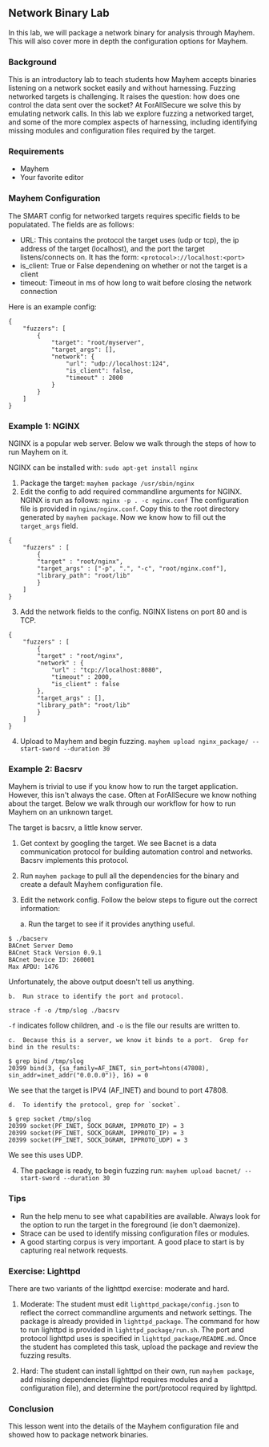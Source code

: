## Network Binary Lab
In this lab, we will package a network binary for analysis through
Mayhem. This will also cover more in depth the configuration
options for Mayhem.

### Background
This is an introductory lab to teach students how Mayhem accepts
binaries listening on a network socket easily and without harnessing.
Fuzzing networked targets is challenging.  It raises the question:
how does one control the data sent over the socket?  At ForAllSecure we
solve this by emulating network calls.  In this lab we explore fuzzing
a networked target, and some of the more complex aspects of harnessing,
including identifying missing modules and configuration files
required by the target.

### Requirements
* Mayhem
* Your favorite editor

### Mayhem Configuration
The SMART config for networked targets requires specific fields to be
populatated.  The fields are as follows:

* URL: This contains the protocol the target uses (udp or tcp), the ip
address of the target (localhost), and the port the target listens/connects
on.  It has the form: `<protocol>://localhost:<port>`
* is_client: True or False dependening on whether or not the target is
a client
* timeout: Timeout in ms of how long to wait before closing the network
connection

Here is an example config:
```
{
    "fuzzers": [
        {
            "target": "root/myserver",
            "target_args": [],
            "network": {
                "url": "udp://localhost:124",
                "is_client": false,
                "timeout" : 2000
            }
        }
    ]
}
```
### Example 1: NGINX

NGINX is a popular web server.  Below we walk through the steps of how
to run Mayhem on it.

NGINX can be installed with:
`sudo apt-get install nginx`

1. Package the target: `mayhem package /usr/sbin/nginx`
2. Edit the config to add required commandline arguments for NGINX.
NGINX is run as follows:
`nginx -p . -c nginx.conf`
The configuration file is provided in `nginx/nginx.conf`.  Copy this to
the root directory generated by `mayhem package`.  Now we know
how to fill out the `target_args` field.
```
{
    "fuzzers" : [
        {
        "target" : "root/nginx",
        "target_args" : ["-p", ".", "-c", "root/nginx.conf"],
        "library_path": "root/lib"
        }
    ]
}
```
3. Add the network fields to the config.  NGINX listens on port 80 and is
TCP.
```
{
    "fuzzers" : [
        {
        "target" : "root/nginx",
        "network" : {
            "url" : "tcp://localhost:8080",
            "timeout" : 2000,
            "is_client" : false
        },
        "target_args" : [],
        "library_path": "root/lib"
        }
    ]
}
```
4. Upload to Mayhem and begin fuzzing.
`mayhem upload nginx_package/ --start-sword --duration 30`


### Example 2: Bacsrv
Mayhem is trivial to use if you know how to run the target application.
However, this isn't always the case.  Often at ForAllSecure we know
nothing about the target.  Below we walk through our workflow for
how to run Mayhem on an unknown target.

The target is bacsrv, a little know server.

1.  Get context by googling the target.  We see Bacnet is a data
communication protocol for building automation control and
networks.  Bacsrv implements this protocol.

2. Run `mayhem package` to pull all the dependencies for the binary
  and create a default Mayhem configuration file.

3. Edit the network config.  Follow the below steps to figure out
the correct information:


    a. Run the target to see if it provides anything useful.
```
$ ./bacserv
BACnet Server Demo
BACnet Stack Version 0.9.1
BACnet Device ID: 260001
Max APDU: 1476
```
Unfortunately, the above output doesn't tell us anything.

    b.  Run strace to identify the port and protocol.
```
strace -f -o /tmp/slog ./bacsrv
```
`-f` indicates follow children, and `-o` is the file our results are written to.

    c.  Because this is a server, we know it binds to a port.  Grep for bind in the results:
```
$ grep bind /tmp/slog
20399 bind(3, {sa_family=AF_INET, sin_port=htons(47808), sin_addr=inet_addr("0.0.0.0")}, 16) = 0
```
We see that the target is IPV4 (AF_INET) and bound to port 47808.

    d.  To identify the protocol, grep for `socket`.
```
$ grep socket /tmp/slog
20399 socket(PF_INET, SOCK_DGRAM, IPPROTO_IP) = 3
20399 socket(PF_INET, SOCK_DGRAM, IPPROTO_IP) = 3
20399 socket(PF_INET, SOCK_DGRAM, IPPROTO_UDP) = 3
```
We see this uses UDP.

4.  The package is ready, to begin fuzzing run:
`mayhem upload bacnet/ --start-sword --duration 30`

### Tips
* Run the help menu to see what capabilities are available.  Always look
for the option to run the target in the foreground (ie don't daemonize).
* Strace can be used to identify missing configuration files or modules.
* A good starting corpus is very important.  A good place to start is by
capturing real network requests.

### Exercise: Lighttpd
There are two variants of the lighttpd exercise: moderate and hard.

1. Moderate:  The student must edit `lighttpd_package/config.json` to reflect the
correct commandline arguments and network settings. The package is already
provided in `lighttpd_package`. The command for how to run lighttpd is provided
in `lighttpd_package/run.sh`. The port and protocol lighttpd uses is specified
in `lighttpd_package/README.md`.  Once the student has completed this task,
upload the package and review the fuzzing results.

2. Hard: The student can install lighttpd on their own, run `mayhem package`,
add missing dependencies (lighttpd requires modules and a configuration file),
and determine the port/protocol required by lighttpd.

### Conclusion
This lesson went into the details of the Mayhem configuration file and showed
how to package network binaries.

